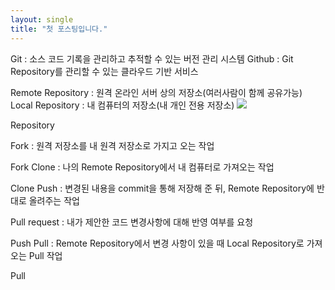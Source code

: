 ```yaml
---
layout: single
title: "첫 포스팅입니다."
---
```


Git : 소스 코드 기록을 관리하고 추적할 수 있는 버전 관리 시스템
Github : Git Repository를 관리할 수 있는 클라우드 기반 서비스

 

Remote Repository : 원격 온라인 서버 상의 저장소(여러사람이 함께 공유가능)
Local Repository : 내 컴퓨터의 저장소(내 개인 전용 저장소)
<img src ="../_images/git_first_repository">


Repository

Fork : 원격 저장소를 내 원격 저장소로 가지고 오는 작업


Fork
Clone : 나의 Remote Repository에서 내 컴퓨터로 가져오는 작업


Clone
Push :  변경된 내용을 commit을 통해 저장해 준 뒤, Remote Repository에 반대로 올려주는 작업

Pull request : 내가 제안한 코드 변경사항에 대해 반영 여부를 요청


Push
Pull : Remote Repository에서 변경 사항이 있을 때 Local Repository로 가져오는 Pull 작업


Pull
